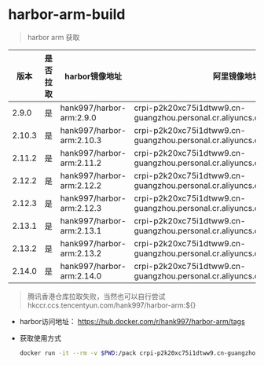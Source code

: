 # harbor-arm-build

> harbor arm 获取

|版本|是否拉取|harbor镜像地址|阿里镜像地址(广州)|
|---|---|---|---|
|2.9.0|是|hank997/harbor-arm:2.9.0|crpi-p2k20xc75i1dtww9.cn-guangzhou.personal.cr.aliyuncs.com/hank997/harbor:2.9.0|
|2.10.3|是|hank997/harbor-arm:2.10.3|crpi-p2k20xc75i1dtww9.cn-guangzhou.personal.cr.aliyuncs.com/hank997/harbor:2.10.3|
|2.11.2|是|hank997/harbor-arm:2.11.2|crpi-p2k20xc75i1dtww9.cn-guangzhou.personal.cr.aliyuncs.com/hank997/harbor:2.11.2|
|2.12.2|是|hank997/harbor-arm:2.12.2|crpi-p2k20xc75i1dtww9.cn-guangzhou.personal.cr.aliyuncs.com/hank997/harbor:2.12.2|
|2.12.3|是|hank997/harbor-arm:2.12.3|crpi-p2k20xc75i1dtww9.cn-guangzhou.personal.cr.aliyuncs.com/hank997/harbor:2.12.3|
|2.13.1|是|hank997/harbor-arm:2.13.1|crpi-p2k20xc75i1dtww9.cn-guangzhou.personal.cr.aliyuncs.com/hank997/harbor:2.13.1|
|2.13.2|是|hank997/harbor-arm:2.13.2|crpi-p2k20xc75i1dtww9.cn-guangzhou.personal.cr.aliyuncs.com/hank997/harbor:2.13.2|
|2.14.0|是|hank997/harbor-arm:2.14.0|crpi-p2k20xc75i1dtww9.cn-guangzhou.personal.cr.aliyuncs.com/hank997/harbor:2.14.0|

> 腾讯香港仓库拉取失败，当然也可以自行尝试 hkccr.ccs.tencentyun.com/hank997/harbor-arm:${}

- harbor访问地址： https://hub.docker.com/r/hank997/harbor-arm/tags

- 获取使用方式

    ```bash
    docker run -it --rm -v $PWD:/pack crpi-p2k20xc75i1dtww9.cn-guangzhou.personal.cr.aliyuncs.com/hank997/harbor-arm:2.11.2 mv harbor-offline-installer-2.12.2.tgz /pack
    ```
